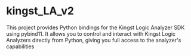 # kingst_LA_v2
 This project provides Python bindings for the Kingst Logic Analyzer SDK using pybind11. It allows you to control and interact with Kingst Logic Analyzers directly from Python, giving you full access to the analyzer's capabilities
